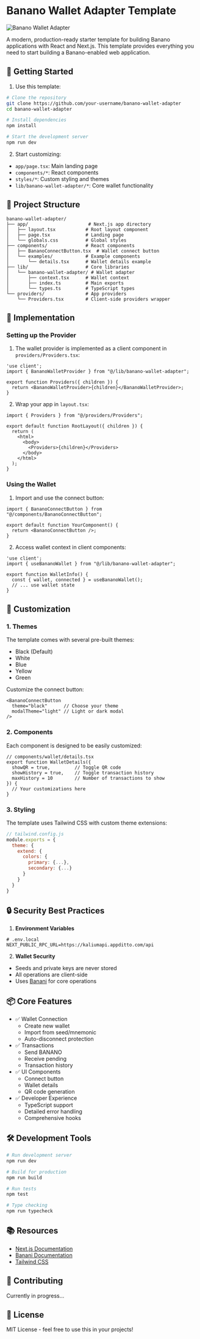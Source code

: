 # Banano Wallet Adapter Template

![Banano Wallet Adapter](https://github.com/thekesslereffect/banano-wallet-adapter/blob/master/public/docs/Hero.png)

A modern, production-ready starter template for building Banano applications with React and Next.js. This template provides everything you need to start building a Banano-enabled web application.

## 🚀 Getting Started

1. Use this template:
```bash
# Clone the repository
git clone https://github.com/your-username/banano-wallet-adapter
cd banano-wallet-adapter

# Install dependencies
npm install

# Start the development server
npm run dev
```

2. Start customizing:
- `app/page.tsx`: Main landing page
- `components/*`: React components
- `styles/*`: Custom styling and themes
- `lib/banano-wallet-adapter/*`: Core wallet functionality

## 📁 Project Structure

```
banano-wallet-adapter/
├── app/                      # Next.js app directory
│   ├── layout.tsx           # Root layout component
│   ├── page.tsx             # Landing page
│   └── globals.css          # Global styles
├── components/              # React components
│   ├── BananoConnectButton.tsx  # Wallet connect button
│   └── examples/            # Example components
│       └── details.tsx      # Wallet details example
├── lib/                     # Core libraries
│   └── banano-wallet-adapter/ # Wallet adapter
│       ├── context.tsx      # Wallet context
│       ├── index.ts         # Main exports
│       └── types.ts         # TypeScript types
└── providers/               # App providers
    └── Providers.tsx        # Client-side providers wrapper
```

## 🔧 Implementation

### Setting up the Provider

1. The wallet provider is implemented as a client component in `providers/Providers.tsx`:
```tsx
'use client';
import { BananoWalletProvider } from "@/lib/banano-wallet-adapter";

export function Providers({ children }) {
  return <BananoWalletProvider>{children}</BananoWalletProvider>;
}
```

2. Wrap your app in `layout.tsx`:
```tsx
import { Providers } from "@/providers/Providers";

export default function RootLayout({ children }) {
  return (
    <html>
      <body>
        <Providers>{children}</Providers>
      </body>
    </html>
  );
}
```

### Using the Wallet

1. Import and use the connect button:
```tsx
import { BananoConnectButton } from "@/components/BananoConnectButton";

export default function YourComponent() {
  return <BananoConnectButton />;
}
```

2. Access wallet context in client components:
```tsx
'use client';
import { useBananoWallet } from "@/lib/banano-wallet-adapter";

export function WalletInfo() {
  const { wallet, connected } = useBananoWallet();
  // ... use wallet state
}
```

## 🎨 Customization

### 1. Themes
The template comes with several pre-built themes:
- Black (Default)
- White
- Blue
- Yellow
- Green

Customize the connect button:
```tsx
<BananoConnectButton 
  theme="black"      // Choose your theme
  modalTheme="light" // Light or dark modal
/>
```

### 2. Components
Each component is designed to be easily customized:

```tsx
// components/wallet/details.tsx
export function WalletDetails({ 
  showQR = true,         // Toggle QR code
  showHistory = true,    // Toggle transaction history
  maxHistory = 10        // Number of transactions to show
}) {
  // Your customizations here
}
```

### 3. Styling
The template uses Tailwind CSS with custom theme extensions:

```js
// tailwind.config.js
module.exports = {
  theme: {
    extend: {
      colors: {
        primary: {...},
        secondary: {...}
      }
    }
  }
}
```

## 🔒 Security Best Practices

1. **Environment Variables**
```env
# .env.local
NEXT_PUBLIC_RPC_URL=https://kaliumapi.appditto.com/api
```

2. **Wallet Security**
- Seeds and private keys are never stored
- All operations are client-side
- Uses [Banani](https://github.com/stjet/banani) for core operations

## 📦 Core Features

- ✅ Wallet Connection
  - Create new wallet
  - Import from seed/mnemonic
  - Auto-disconnect protection
- ✅ Transactions
  - Send BANANO
  - Receive pending
  - Transaction history
- ✅ UI Components
  - Connect button
  - Wallet details
  - QR code generation
- ✅ Developer Experience
  - TypeScript support
  - Detailed error handling
  - Comprehensive hooks

## 🛠 Development Tools

```bash
# Run development server
npm run dev

# Build for production
npm run build

# Run tests
npm test

# Type checking
npm run typecheck
```

## 📚 Resources

- [Next.js Documentation](https://nextjs.org/docs)
- [Banani Documentation](https://banani.prussia.dev/)
- [Tailwind CSS](https://tailwindcss.com/docs)

## 🤝 Contributing

Currently in progress...

## 📄 License

MIT License - feel free to use this in your projects!

